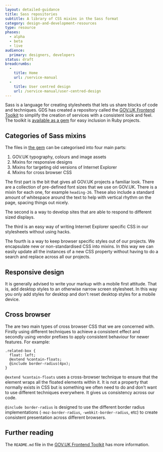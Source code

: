 ```yaml
---
layout: detailed-guidance
title: Sass repositories
subtitle: A library of CSS mixins in the Sass format
category: design-and-development-resources
type: resource
phases:
  - alpha
  - beta
  - live
audience:
  primary: designers, developers
status: draft
breadcrumbs:
  -
    title: Home
    url: /service-manual
  -
    title: User centred design
    url: /service-manual/user-centred-design
---
```


Sass is a language for creating stylesheets that lets us share blocks of code and techniques. GDS has created a repository called the [GOV.UK Frontend Toolkit][govuk_frontend_toolkit] to simplify the creation of services with a consistent look and feel. The toolkit is [available as a gem][govuk_frontend_toolkit_gem] for easy inclusion in Ruby projects.

## Categories of Sass mixins

The files in [the gem][govuk_frontend_toolkit_gem] can be categorised into four main parts:

1. GOV.UK typography, colours and image assets
2. Mixins for responsive designs
3. Mixins for targeting old versions of Internet Explorer
4. Mixins for cross browser CSS

The first part is the bit that gives all GOV.UK projects a familiar look. There are a collection of pre-defined font sizes that we use on GOV.UK. There is a mixin for each one, for example `heading-26`. These also include a standard amount of whitespace around the text to help with vertical rhythm on the page, spacing things out nicely.

The second is a way to develop sites that are able to respond to different sized displays.

The third is an easy way of writing Internet Explorer specific CSS in our stylesheets without using hacks.

The fourth is a way to keep browser specific styles out of our projects. We encapsulate new or non-standardised CSS into mixins. In this way we can easily update all the instances of a new CSS property without having to do a search and replace across all our projects.

## Responsive design

It is generally advised to write your markup with a mobile first attitude. That is, add desktop styles to an otherwise narrow screen stylesheet. In this way you only add styles for desktop and don't reset desktop styles for a mobile device.

## Cross browser

The are two main types of cross browser CSS that we are concerned with. Firstly using different techniques to achieve a consistent effect and secondly using vendor prefixes to apply consistent behaviour for newer features. For example:

    .related-box {
      float: left;
      @extend %contain-floats;
      @include border-radius(4px);
    }

`@extend %contain-floats` uses a cross-browser technique to ensure that the element wraps all the floated elements within it. It is not a property that normally exists in CSS but is something we often need to do and don't want to use different techniques everywhere. It gives us consistency across our code.

`@include border-radius` is designed to use the different border radius implementations (`-moz-border-radius`, `-webkit-border-radius`, etc) to create consistent presentation across different browsers.

## Further reading

The `README.md` file in the [GOV.UK Frontend Toolkit][govuk_frontend_toolkit] has more information.

[govuk_frontend_toolkit]: https://github.com/alphagov/govuk_frontend_toolkit
[govuk_frontend_toolkit_gem]: https://github.com/alphagov/govuk_frontend_toolkit_gem
